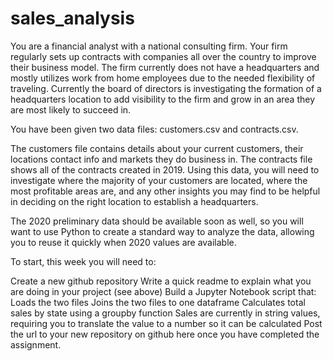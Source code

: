 # sales_analysis
You are a financial analyst with a national consulting firm. Your firm regularly sets up contracts with companies all over the country to improve their business model. The firm currently does not have a headquarters and mostly utilizes work from home employees due to the needed flexibility of traveling. Currently the board of directors is investigating the formation of a headquarters location to add visibility to the firm and grow in an area they are most likely to succeed in.

You have been given two data files: customers.csv and contracts.csv.

The customers file contains details about your current customers, their locations contact info and markets they do business in. The contracts file shows all of the contracts created in 2019. Using this data, you will need to investigate where the majority of your customers are located, where the most profitable areas are, and any other insights you may find to be helpful in deciding on the right location to establish a headquarters.

The 2020 preliminary data should be available soon as well, so you will want to use Python to create a standard way to analyze the data, allowing you to reuse it quickly when 2020 values are available.

To start, this week you will need to:

Create a new github repository
Write a quick readme to explain what you are doing in your project (see above)
Build a Jupyter Notebook script that:
Loads the two files
Joins the two files to one dataframe
Calculates total sales by state using a groupby function
Sales are currently in string values, requiring you to translate the value to a number so it can be calculated
Post the url to your new repository on github here once you have completed the assignment.
